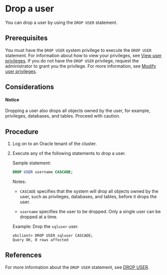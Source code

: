# Drop a user

You can drop a user by using the `DROP USER` statement.

## Prerequisites

You must have the `DROP USER` system privilege to execute the `DROP USER` statement. For information about how to view your privileges, see [View user privileges](../2.oracle-mode/4.view-user-permissions-of-oracle-mode.md). If you do not have the `DROP USER` privilege, request the administrator to grant you the privilege. For more information, see [Modify user privileges](../2.oracle-mode/5.modify-user-permissions-of-oracle-mode.md).

## Considerations

<main id="notice" type='notice'>
<h4>Notice</h4>
<p>Dropping a user also drops all objects owned by the user, for example, privileges, databases, and tables. Proceed with caution. </p>
</main>

## Procedure

1. Log on to an Oracle tenant of the cluster.

2. Execute any of the following statements to drop a user.

   Sample statement:

   ```sql
   DROP USER username CASCADE;
   ```

   Notes:

   * `CASCADE` specifies that the system will drop all objects owned by the user, such as privileges, databases, and tables, before it drops the user.

   * `username` specifies the user to be dropped. Only a single user can be dropped at a time.

   Example: Drop the `sqluser` user.

   ```shell
   obclient> DROP USER sqluser CASCADE;
   Query OK, 0 rows affected
   ```

## References

For more information about the `DROP USER` statement, see [DROP USER](../../../../../4.development-reference/1.sql-syntax/3.common-tenant-of-oracle-mode/9.sql-statement-of-oracle-mode/1.ddl-of-oracle-mode/42.drop-user-of-oracle-mode.md).

